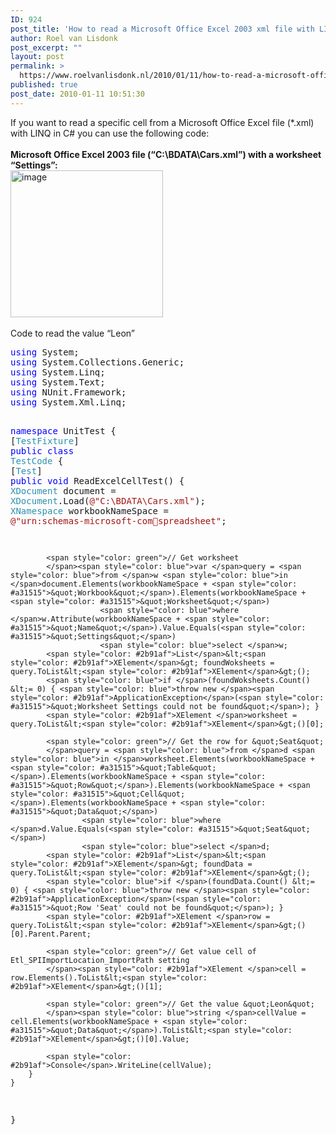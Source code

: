 ```yaml
---
ID: 924
post_title: 'How to read a Microsoft Office Excel 2003 xml file with LINQ in C#'
author: Roel van Lisdonk
post_excerpt: ""
layout: post
permalink: >
  https://www.roelvanlisdonk.nl/2010/01/11/how-to-read-a-microsoft-office-excel-2003-xml-file-with-linq-in-c/
published: true
post_date: 2010-01-11 10:51:30
---
```

<p>If you want to read a specific cell from a Microsoft Office Excel file (*.xml) with LINQ in C# you can use the following code:   <br />    <br /><strong>Microsoft Office Excel 2003 file (“C:\BDATA\Cars.xml”) with a worksheet “Settings”:     <br /></strong><a href="http://www.roelvanlisdonk.nl/wp-content/uploads/2010/01/image2.png"><img style="border-bottom: 0px; border-left: 0px; display: inline; border-top: 0px; border-right: 0px" title="image" border="0" alt="image" src="http://www.roelvanlisdonk.nl/wp-content/uploads/2010/01/image_thumb2.png" width="244" height="235" /></a>     <br />    <br />Code to read the value “Leon”</p>  <pre class="code"><span style="color: blue">using </span>System;
<span style="color: blue">using </span>System.Collections.Generic;
<span style="color: blue">using </span>System.Linq;
<span style="color: blue">using </span>System.Text;
<span style="color: blue">using </span>NUnit.Framework;
<span style="color: blue">using </span>System.Xml.Linq;

<span style="color: blue">namespace </span>UnitTest
{
    [<span style="color: #2b91af">TestFixture</span>]
    <span style="color: blue">public class </span><span style="color: #2b91af">TestCode
    </span>{
        [<span style="color: #2b91af">Test</span>]
        <span style="color: blue">public void </span>ReadExcelCellTest()
        {
            <span style="color: #2b91af">XDocument </span>document = <span style="color: #2b91af">XDocument</span>.Load(<span style="color: #a31515">@&quot;C:\BDATA\Cars.xml&quot;</span>);
            <span style="color: #2b91af">XNamespace </span>workbookNameSpace = <span style="color: #a31515">@&quot;urn:schemas-microsoft-com:office:spreadsheet&quot;</span>;

            <span style="color: green">// Get worksheet
            </span><span style="color: blue">var </span>query = <span style="color: blue">from </span>w <span style="color: blue">in </span>document.Elements(workbookNameSpace + <span style="color: #a31515">&quot;Workbook&quot;</span>).Elements(workbookNameSpace + <span style="color: #a31515">&quot;Worksheet&quot;</span>)
                        <span style="color: blue">where </span>w.Attribute(workbookNameSpace + <span style="color: #a31515">&quot;Name&quot;</span>).Value.Equals(<span style="color: #a31515">&quot;Settings&quot;</span>)
                        <span style="color: blue">select </span>w;
            <span style="color: #2b91af">List</span>&lt;<span style="color: #2b91af">XElement</span>&gt; foundWoksheets = query.ToList&lt;<span style="color: #2b91af">XElement</span>&gt;();
            <span style="color: blue">if </span>(foundWoksheets.Count() &lt;= 0) { <span style="color: blue">throw new </span><span style="color: #2b91af">ApplicationException</span>(<span style="color: #a31515">&quot;Worksheet Settings could not be found&quot;</span>); }
            <span style="color: #2b91af">XElement </span>worksheet = query.ToList&lt;<span style="color: #2b91af">XElement</span>&gt;()[0];

            <span style="color: green">// Get the row for &quot;Seat&quot;
            </span>query = <span style="color: blue">from </span>d <span style="color: blue">in </span>worksheet.Elements(workbookNameSpace + <span style="color: #a31515">&quot;Table&quot;</span>).Elements(workbookNameSpace + <span style="color: #a31515">&quot;Row&quot;</span>).Elements(workbookNameSpace + <span style="color: #a31515">&quot;Cell&quot;</span>).Elements(workbookNameSpace + <span style="color: #a31515">&quot;Data&quot;</span>)
                    <span style="color: blue">where </span>d.Value.Equals(<span style="color: #a31515">&quot;Seat&quot;</span>)
                    <span style="color: blue">select </span>d;
            <span style="color: #2b91af">List</span>&lt;<span style="color: #2b91af">XElement</span>&gt; foundData = query.ToList&lt;<span style="color: #2b91af">XElement</span>&gt;();
            <span style="color: blue">if </span>(foundData.Count() &lt;= 0) { <span style="color: blue">throw new </span><span style="color: #2b91af">ApplicationException</span>(<span style="color: #a31515">&quot;Row 'Seat' could not be found&quot;</span>); }
            <span style="color: #2b91af">XElement </span>row = query.ToList&lt;<span style="color: #2b91af">XElement</span>&gt;()[0].Parent.Parent;

            <span style="color: green">// Get value cell of Etl_SPIImportLocation_ImportPath setting
            </span><span style="color: #2b91af">XElement </span>cell = row.Elements().ToList&lt;<span style="color: #2b91af">XElement</span>&gt;()[1];

            <span style="color: green">// Get the value &quot;Leon&quot;
            </span><span style="color: blue">string </span>cellValue = cell.Elements(workbookNameSpace + <span style="color: #a31515">&quot;Data&quot;</span>).ToList&lt;<span style="color: #2b91af">XElement</span>&gt;()[0].Value;

            <span style="color: #2b91af">Console</span>.WriteLine(cellValue);
        }
    }
}</pre>
<a href="http://11011.net/software/vspaste"></a>